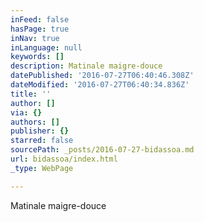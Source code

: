 ```yaml
---
inFeed: false
hasPage: true
inNav: true
inLanguage: null
keywords: []
description: Matinale maigre-douce
datePublished: '2016-07-27T06:40:46.308Z'
dateModified: '2016-07-27T06:40:34.836Z'
title: ''
author: []
via: {}
authors: []
publisher: {}
starred: false
sourcePath: _posts/2016-07-27-bidassoa.md
url: bidassoa/index.html
_type: WebPage

---
```

Matinale maigre-douce